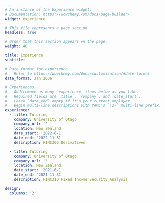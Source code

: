 ```yaml
---
# An instance of the Experience widget.
# Documentation: https://wowchemy.com/docs/page-builder/
widget: experience

# This file represents a page section.
headless: true

# Order that this section appears on the page.
weight: 40

title: Experience
subtitle:

# Date format for experience
#   Refer to https://wowchemy.com/docs/customization/#date-format
date_format: Jan 2006

# Experiences.
#   Add/remove as many `experience` items below as you like.
#   Required fields are `title`, `company`, and `date_start`.
#   Leave `date_end` empty if it's your current employer.
#   Begin multi-line descriptions with YAML's `|2-` multi-line prefix.
experience:
  - title: Tutoring
    company: University of Otago
    company_url: ''
    location: New Zealand
    date_start: '2022-6-1'
    date_end: '2022-11-31'
    description: FINC306 Derivatives

  - title: Tutoring
    company: University of Otago
    company_url: ''
    location: New Zealand
    date_start: '2021-6-1'
    date_end: '2021-11-31'
    description: FINC310 Fixed Income Security Analysis

design:
  columns: '2'
---
```




